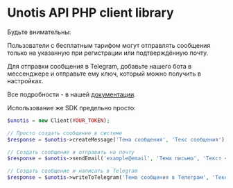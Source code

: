 # Unotis API PHP client library

Будьте внимательны:

Пользователи с бесплатным тарифом могут отправлять сообщения только на указанную при регистрации или подтверждённую почту.

Для отправки сообщения в Telegram, добавьте нашего бота в мессенджере и отправьте ему ключ, который можно получить в настройках.

Все подробности - в нашей [документации](https://unotis.ru/documentation).


Использование же SDK предельно просто:

```php
$unotis = new Client(YOUR_TOKEN);

// Просто создать сообщение в системе
$response = $unotis->createMessage('Тема сообщения', 'Текс сообщения');

// Создать сообщение и отправить на почту
$response = $unotis->sendEmail('example@email', 'Тема письма', 'Текст <strong>письма</strong>');

// Создать сообщение и написать в Telegram
$response = $unotis->writeToTelegram('Тема сообщения в Телеграм', 'Текст сообщения');
```
